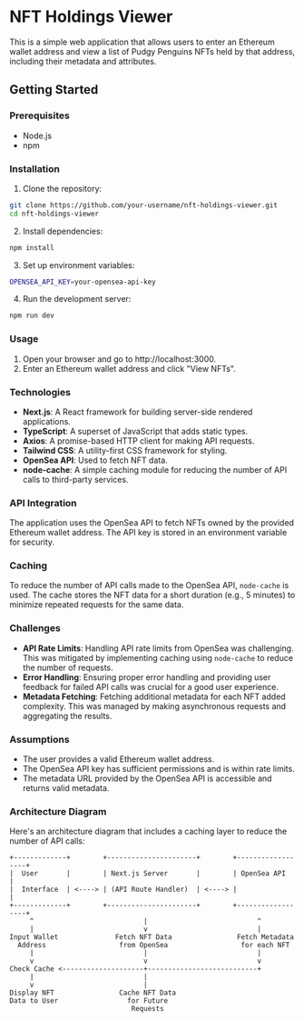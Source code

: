 # NFT Holdings Viewer

This is a simple web application that allows users to enter an Ethereum wallet address and view a list of Pudgy Penguins NFTs held by that address, including their metadata and attributes.

## Getting Started

### Prerequisites

- Node.js
- npm

### Installation

1. Clone the repository:

```bash
git clone https://github.com/your-username/nft-holdings-viewer.git
cd nft-holdings-viewer
```

2. Install dependencies:

```bash
npm install
```

3. Set up environment variables:

```bash
OPENSEA_API_KEY=your-opensea-api-key
```

4. Run the development server:

```bash
npm run dev
```

### Usage

1. Open your browser and go to http://localhost:3000.
2. Enter an Ethereum wallet address and click "View NFTs".

### Technologies

- **Next.js**: A React framework for building server-side rendered applications.
- **TypeScript**: A superset of JavaScript that adds static types.
- **Axios**: A promise-based HTTP client for making API requests.
- **Tailwind CSS**: A utility-first CSS framework for styling.
- **OpenSea API**: Used to fetch NFT data.
- **node-cache**: A simple caching module for reducing the number of API calls to third-party services.

### API Integration

The application uses the OpenSea API to fetch NFTs owned by the provided Ethereum wallet address. The API key is stored in an environment variable for security.

### Caching

To reduce the number of API calls made to the OpenSea API, `node-cache` is used. The cache stores the NFT data for a short duration (e.g., 5 minutes) to minimize repeated requests for the same data.

### Challenges

- **API Rate Limits**: Handling API rate limits from OpenSea was challenging. This was mitigated by implementing caching using `node-cache` to reduce the number of requests.
- **Error Handling**: Ensuring proper error handling and providing user feedback for failed API calls was crucial for a good user experience.
- **Metadata Fetching**: Fetching additional metadata for each NFT added complexity. This was managed by making asynchronous requests and aggregating the results.

### Assumptions

- The user provides a valid Ethereum wallet address.
- The OpenSea API key has sufficient permissions and is within rate limits.
- The metadata URL provided by the OpenSea API is accessible and returns valid metadata.

### Architecture Diagram

Here's an architecture diagram that includes a caching layer to reduce the number of API calls:

```plaintext
+-------------+        +----------------------+        +------------------+
|  User       |        | Next.js Server       |        | OpenSea API      |
|  Interface  | <----> | (API Route Handler)  | <----> |                  |
+-------------+        +----------------------+        +------------------+
     ^                           |                           ^
     |                           v                           |
Input Wallet              Fetch NFT Data                Fetch Metadata
  Address                  from OpenSea                  for each NFT
     |                           |                           |
     v                           v                           v
Check Cache <--------------------+---------------------------+
     |                           |
     v                           |
Display NFT                Cache NFT Data
Data to User                 for Future
                              Requests
```

